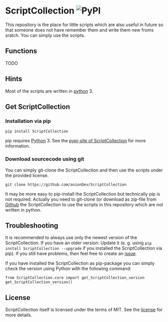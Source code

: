 # ScriptCollection ![PyPI](https://img.shields.io/pypi/v/ScriptCollection)

This repository is the place for little scripts which are also useful in future so that someone does not have remember them and write them new froms sratch. You can simply use the scripts.

## Functions

TODO

## Hints

Most of the scripts are written in [python](https://www.python.org) 3.

## Get ScriptCollection

### Installation via pip

```
pip install ScriptCollection
```

pip requires [Python](https://www.python.org) 3. See the [pypi-site of ScriptCollection](https://pypi.org/project/ScriptCollection) for more information.

### Download sourcecode using git

You can simply git-clone the ScriptCollection and then use the scripts under the provided license.

```
git clone https://github.com/anionDev/ScriptCollection
```

It may be more easy to pip-install the ScriptCollection but technically pip is not required. Actually you need to git-clone (or download as zip-file from [Github](https://github.com/anionDev/ScriptCollection) the ScriptCollection to use the scripts in this repository which are not written in python.

## Troubleshooting

It is recommended to always use only the newest version of the ScriptCollection. If you have an older version: Update it (e. g. using `pip install ScriptCollection --upgrade` if you installed the ScriptCollection via pip). If you still have problems, then feel free to create an [issue](https://github.com/anionDev/ScriptCollection/issues).

If you have installed the ScriptCollection as pip-package you can simply check the version using Python with the following command:

```
from ScriptCollection.core import get_ScriptCollection_version
get_ScriptCollection_version()
```

## License

ScriptCollection itself is licensed under the terms of MIT. See the [license](https://raw.githubusercontent.com/anionDev/ScriptCollection/master/License.txt) for more details.
